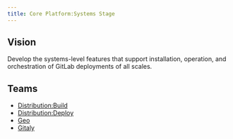 ```yaml
---
title: Core Platform:Systems Stage
---
```


## Vision

Develop the systems-level features that support installation, operation, and orchestration of GitLab deployments of all scales.

## Teams

* [Distribution:Build](/handbook/engineering/infrastructure/core-platform/systems/distribution/#distribution-build)
* [Distribution:Deploy](/handbook/engineering/infrastructure/core-platform/systems/distribution/#distribution-deploy)
* [Geo](/handbook/engineering/infrastructure/core-platform/systems/geo/)
* [Gitaly](/handbook/engineering/infrastructure/core-platform/systems/gitaly/)
